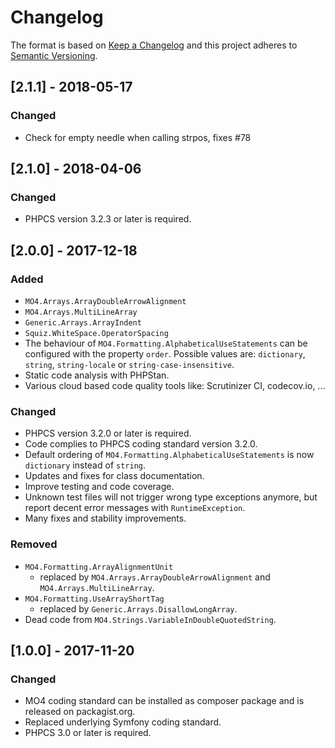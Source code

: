 # Changelog

The format is based on [Keep a Changelog](http://keepachangelog.com/en/1.0.0/)
and this project adheres to [Semantic Versioning](http://semver.org/spec/v2.0.0.html).

## [2.1.1] - 2018-05-17
### Changed
- Check for empty needle when calling strpos, fixes #78

## [2.1.0] - 2018-04-06
### Changed
- PHPCS version 3.2.3 or later is required.

## [2.0.0] - 2017-12-18
### Added
- `MO4.Arrays.ArrayDoubleArrowAlignment`
- `MO4.Arrays.MultiLineArray`
- `Generic.Arrays.ArrayIndent`
- `Squiz.WhiteSpace.OperatorSpacing`
- The behaviour of `MO4.Formatting.AlphabeticalUseStatements` can be configured with the property `order`.
  Possible values are: `dictionary`, `string`, `string-locale` or `string-case-insensitive`.
- Static code analysis with PHPStan.
- Various cloud based code quality tools like: Scrutinizer CI, codecov.io, ...

### Changed
- PHPCS version 3.2.0 or later is required.
- Code complies to PHPCS coding standard version 3.2.0.
- Default ordering of `MO4.Formatting.AlphabeticalUseStatements` is now `dictionary` instead of `string`.
- Updates and fixes for class documentation.
- Improve testing and code coverage.
- Unknown test files will not trigger wrong type exceptions anymore, but report decent error messages with `RuntimeException`.
- Many fixes and stability improvements.

### Removed
- `MO4.Formatting.ArrayAlignmentUnit`
  - replaced by `MO4.Arrays.ArrayDoubleArrowAlignment` and `MO4.Arrays.MultiLineArray`.
- `MO4.Formatting.UseArrayShortTag`
  - replaced by `Generic.Arrays.DisallowLongArray`.
- Dead code from `MO4.Strings.VariableInDoubleQuotedString`.

## [1.0.0] - 2017-11-20
### Changed
- MO4 coding standard can be installed as composer package and is released on packagist.org.
- Replaced underlying Symfony coding standard.
- PHPCS 3.0 or later is required.
